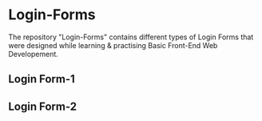 # Login-Forms
The repository "Login-Forms" contains different types of Login Forms that were designed while learning &amp; practising Basic Front-End Web Developement.


## Login Form-1


## Login Form-2
